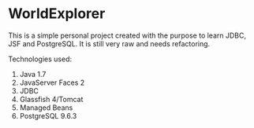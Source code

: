 # WorldExplorer
This is a simple personal project created with the purpose to learn JDBC, JSF and PostgreSQL. It is still very raw and needs refactoring.

Technologies used:
1. Java 1.7
2. JavaServer Faces 2
3. JDBC
4. Glassfish 4/Tomcat
5. Managed Beans
6. PostgreSQL 9.6.3


